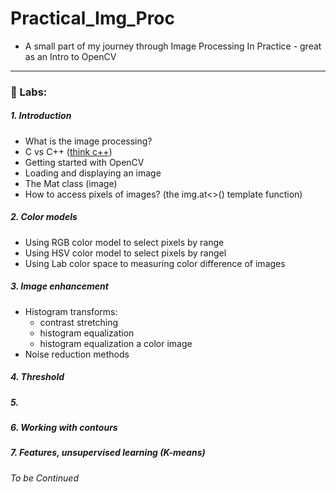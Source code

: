 # Practical_Img_Proc
- A small part of my journey through Image Processing In Practice - great as an Intro to OpenCV 

---
### 🥼 Labs:

##### 1. Introduction
  * What is the image processing?
  * C vs C++ ([think c++](https://greenteapress.com/wp/think-c/))
  * Getting started with OpenCV
  * Loading and displaying an image
  * The Mat class (image)
  * How to access pixels of images? (the img.at<>() template function) 
  
##### 2. Color models
  * Using RGB color model to select pixels by range
  * Using HSV color model to select pixels by rangel
  * Using Lab color space to measuring color difference of images

##### 3. Image enhancement
  * Histogram transforms:
    * contrast stretching
    * histogram equalization
    * histogram equalization a color image
  * Noise reduction methods


##### 4. Threshold



##### 5.



##### 6. Working with contours



##### 7. Features, unsupervised learning (K-means)


###### To be Continued

